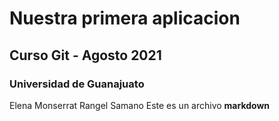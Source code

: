 # Nuestra primera aplicacion
## Curso Git - Agosto 2021
### Universidad de Guanajuato
Elena Monserrat Rangel Samano
Este es un archivo  **markdown**